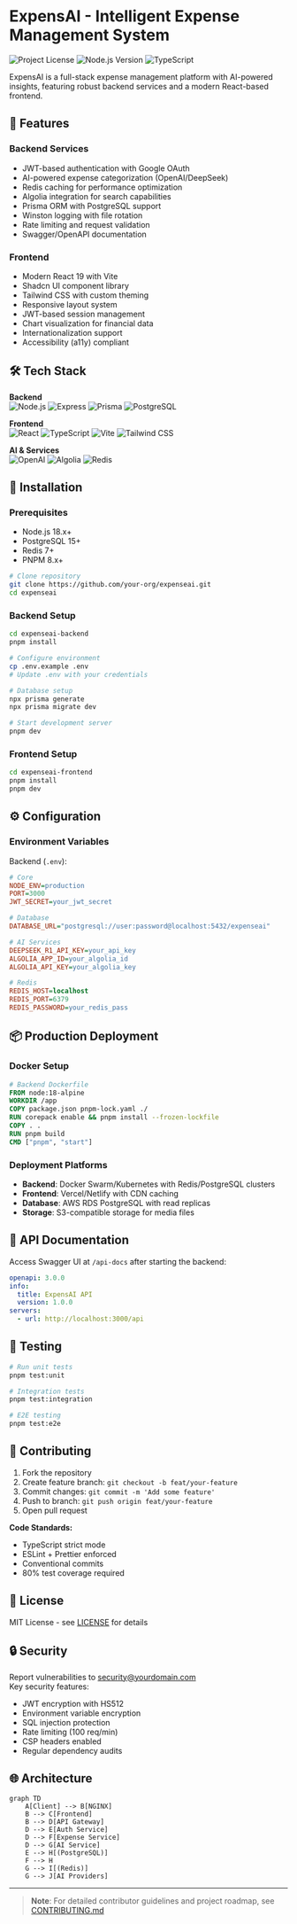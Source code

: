 # ExpensAI - Intelligent Expense Management System

![Project License](https://img.shields.io/badge/license-MIT-blue.svg)
![Node.js Version](https://img.shields.io/badge/node-%3E%3D18.x-green)
![TypeScript](https://img.shields.io/badge/TypeScript-5.7.2-3178C6.svg)

ExpensAI is a full-stack expense management platform with AI-powered insights, featuring robust backend services and a modern React-based frontend.

## 📌 Features

### Backend Services

- JWT-based authentication with Google OAuth
- AI-powered expense categorization (OpenAI/DeepSeek)
- Redis caching for performance optimization
- Algolia integration for search capabilities
- Prisma ORM with PostgreSQL support
- Winston logging with file rotation
- Rate limiting and request validation
- Swagger/OpenAPI documentation

### Frontend

- Modern React 19 with Vite
- Shadcn UI component library
- Tailwind CSS with custom theming
- Responsive layout system
- JWT-based session management
- Chart visualization for financial data
- Internationalization support
- Accessibility (a11y) compliant

## 🛠 Tech Stack

**Backend**  
![Node.js](https://img.shields.io/badge/-Node.js-339933?logo=node.js&logoColor=white)
![Express](https://img.shields.io/badge/-Express-000000?logo=express&logoColor=white)
![Prisma](https://img.shields.io/badge/-Prisma-2D3748?logo=prisma&logoColor=white)
![PostgreSQL](https://img.shields.io/badge/-PostgreSQL-4169E1?logo=postgresql&logoColor=white)

**Frontend**  
![React](https://img.shields.io/badge/-React-61DAFB?logo=react&logoColor=black)
![TypeScript](https://img.shields.io/badge/-TypeScript-3178C6?logo=typescript&logoColor=white)
![Vite](https://img.shields.io/badge/-Vite-646CFF?logo=vite&logoColor=white)
![Tailwind CSS](https://img.shields.io/badge/-Tailwind%20CSS-06B6D4?logo=tailwind-css&logoColor=white)

**AI & Services**  
![OpenAI](https://img.shields.io/badge/-OpenAI-412991?logo=openai&logoColor=white)
![Algolia](https://img.shields.io/badge/-Algolia-5468FF?logo=algolia&logoColor=white)
![Redis](https://img.shields.io/badge/-Redis-DC382D?logo=redis&logoColor=white)

## 🚀 Installation

### Prerequisites

- Node.js 18.x+
- PostgreSQL 15+
- Redis 7+
- PNPM 8.x+

```bash
# Clone repository
git clone https://github.com/your-org/expenseai.git
cd expenseai
```

### Backend Setup

```bash
cd expenseai-backend
pnpm install

# Configure environment
cp .env.example .env
# Update .env with your credentials

# Database setup
npx prisma generate
npx prisma migrate dev

# Start development server
pnpm dev
```

### Frontend Setup

```bash
cd expenseai-frontend
pnpm install
pnpm dev
```

## ⚙ Configuration

### Environment Variables

Backend (`.env`):

```ini
# Core
NODE_ENV=production
PORT=3000
JWT_SECRET=your_jwt_secret

# Database
DATABASE_URL="postgresql://user:password@localhost:5432/expenseai"

# AI Services
DEEPSEEK_R1_API_KEY=your_api_key
ALGOLIA_APP_ID=your_algolia_id
ALGOLIA_API_KEY=your_algolia_key

# Redis
REDIS_HOST=localhost
REDIS_PORT=6379
REDIS_PASSWORD=your_redis_pass
```

## 📦 Production Deployment

### Docker Setup

```dockerfile
# Backend Dockerfile
FROM node:18-alpine
WORKDIR /app
COPY package.json pnpm-lock.yaml ./
RUN corepack enable && pnpm install --frozen-lockfile
COPY . .
RUN pnpm build
CMD ["pnpm", "start"]
```

### Deployment Platforms

- **Backend**: Docker Swarm/Kubernetes with Redis/PostgreSQL clusters
- **Frontend**: Vercel/Netlify with CDN caching
- **Database**: AWS RDS PostgreSQL with read replicas
- **Storage**: S3-compatible storage for media files

## 📄 API Documentation

Access Swagger UI at `/api-docs` after starting the backend:

```yaml
openapi: 3.0.0
info:
  title: ExpensAI API
  version: 1.0.0
servers:
  - url: http://localhost:3000/api
```

## 🧪 Testing

```bash
# Run unit tests
pnpm test:unit

# Integration tests
pnpm test:integration

# E2E testing
pnpm test:e2e
```

## 🤝 Contributing

1. Fork the repository
2. Create feature branch: `git checkout -b feat/your-feature`
3. Commit changes: `git commit -m 'Add some feature'`
4. Push to branch: `git push origin feat/your-feature`
5. Open pull request

**Code Standards:**

- TypeScript strict mode
- ESLint + Prettier enforced
- Conventional commits
- 80% test coverage required

## 📜 License

MIT License - see [LICENSE](LICENSE) for details

## 🔒 Security

Report vulnerabilities to security@yourdomain.com  
Key security features:

- JWT encryption with HS512
- Environment variable encryption
- SQL injection protection
- Rate limiting (100 req/min)
- CSP headers enabled
- Regular dependency audits

## 🌐 Architecture

```mermaid
graph TD
    A[Client] --> B[NGINX]
    B --> C[Frontend]
    B --> D[API Gateway]
    D --> E[Auth Service]
    D --> F[Expense Service]
    D --> G[AI Service]
    E --> H[(PostgreSQL)]
    F --> H
    G --> I[(Redis)]
    G --> J[AI Providers]
```

---

> **Note**: For detailed contributor guidelines and project roadmap, see [CONTRIBUTING.md](CONTRIBUTING.md)
